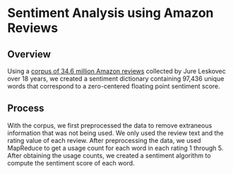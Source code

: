 # Sentiment Analysis using Amazon Reviews
## Overview
Using a [corpus of 34.6 million Amazon reviews](http://snap.stanford.edu/data/web-Amazon.html) collected by Jure Leskovec over 18 years, we created a sentiment dictionary containing 97,436 unique words that correspond to a zero-centered floating point sentiment score.
## Process
With the corpus, we first preprocessed the data to remove extraneous information that was not being used. We only used the review text and the rating value of each review. After preprocessing the data, we used MapReduce to get a usage count for each word in each rating 1 through 5. After obtaining the usage counts, we created a sentiment algorithm to compute the sentiment score of each word.

